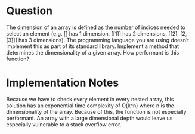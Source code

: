 # Question

The dimension of an array is defined as the number of indices needed to select an
element (e.g. [] has 1 dimension, [[1]] has 2 dimensions, [[2], [2, [3]]] has 3 dimensions).
The programming language you are using doesn’t implement this as part of its standard
library. Implement a method that determines the dimensionality of a given array. How
performant is this function?

# Implementation Notes

Because we have to check every element in every nested array, this solution has an exponential time complexity of O(k^n) where n is the dimensionality of the array. Because of this, the function is not especially performant. An array with a large dimensional depth would leave us especially vulnerable to a stack overflow error.